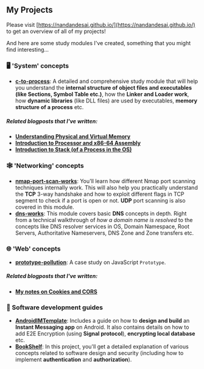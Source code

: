 ## My Projects

Please visit [https://nandandesai.github.io/](https://nandandesai.github.io/) to get an overview of all of my projects!

And here are some study modules I've created, something that you might find interesting...

### 🖥️ 'System' concepts

- <a href="https://github.com/nandan-desai-extras/c-to-process" target="_blank">**c-to-process**</a>: A detailed and comprehensive study module that will help you understand the **internal structure of object files and executables (like Sections, Symbol Table etc.)**, how the **Linker and Loader work**, how **dynamic libraries** (like DLL files) are used by executables, **memory structure of a process** etc.

##### Related blogposts that I've written:
- <a href="https://nkdesai409.blogspot.com/2022/02/understanding-computer-memory.html" target="_blank">**Understanding Physical and Virtual Memory**</a>
- <a href="https://nkdesai409.blogspot.com/2022/06/introduction-to-processor-and-x86-64.html" target="_blank">**Introduction to Processor and x86-64 Assembly**</a>
- <a href="https://nkdesai409.blogspot.com/2022/06/introduction-to-stack-of-process-in-os.html" target="_blank">**Introduction to Stack (of a Process in the OS)**</a>

### 🕸️ 'Networking' concepts

- <a href="https://github.com/nandan-desai-extras/nmap-port-scan-works" target="_blank">**nmap-port-scan-works**</a>: You'll learn how different Nmap port scanning techniques internally work. This will also help you practically understand the **TCP** 3-way handshake and how to exploit different flags in TCP segment to check if a port is open or not. **UDP** port scanning is also covered in this module.
- <a href="https://github.com/nandan-desai-extras/dns-works" target="_blank">**dns-works**</a>: This module covers basic **DNS** concepts in depth. Right from a technical walkthrough of *how a domain name is resolved* to the concepts like DNS resolver services in OS, Domain Namespace, Root Servers, Authoritative Nameservers, DNS Zone and Zone transfers etc.

### 🌐 'Web' concepts

-  <a href="https://github.com/nandan-desai-extras/prototype-pollution" target="_blank">**prototype-pollution**</a>: A case study on JavaScript `Prototype`.

##### Related blogposts that I've written:
- <a href="https://nkdesai409.blogspot.com/2022/06/my-notes-on-cookies-and-cors.html" target="_blank">**My notes on Cookies and CORS**</a>

### 📱 Software development guides

- <a href="https://github.com/NandanDesai/AndroidIMTemplate" target="_blank">**AndroidIMTemplate**</a>: Includes a guide on how to **design and build** an **Instant Messaging app** on Android. It also contains details on how to add E2E Encryption (using **Signal protocol**), **encrypting local database** etc.
- <a href="https://github.com/NandanDesai/BookShelf" target="_blank">**BookShelf**</a>: In this project, you'll get a detailed explanation of various concepts related to software design and security (including how to implement **authentication** and **authorization**).



